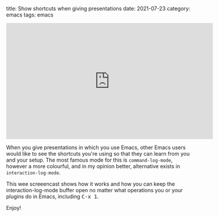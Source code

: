 title: Show shortcuts when giving presentations
date: 2021-07-23
category: emacs
tags: emacs

<iframe 
  class="centered"
  width="560" 
  height="315" 
  src="https://www.youtube.com/embed/QfN0gNaxE2U" 
  title="YouTube video player" 
  frameborder="0" 
  allow="accelerometer; autoplay; clipboard-write; encrypted-media; gyroscope; picture-in-picture" 
  allowfullscreen>
</iframe>

When you give presentations in which you use Emacs, other Emacs users
would like to see the shortcuts you're using so that they can learn
from you and your setup. The most famous mode for this is
`command-log-mode`, however a more colourful, and in my opinion better,
alternative exists in `interaction-log-mode`.

This wee screeencast shows how it works and how you can keep the
interaction-log-mode buffer open no matter what operations you or your
plugins do in Emacs, including <kbd>C-x 1</kbd>.

Enjoy!

